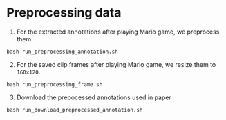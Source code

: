 Preprocessing data
==================

1. For the extracted annotations after playing Mario game, we preprocess them.
```
bash run_preprocessing_annotation.sh
```

2. For the saved clip frames after playing Mario game, we resize them to `160x120`.
```
bash run_preprocessing_frame.sh
```

3. Download the prepocessed annotations used in paper
```
bash run_download_preprocessed_annotation.sh
```
